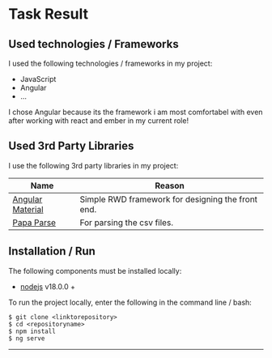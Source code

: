 # Task Result

## Used technologies / Frameworks

I used the following technologies / frameworks in my project:

- JavaScript
- Angular
- ...

I chose Angular because its the framework i am most comfortabel with even after working with react and ember in my current role!

## Used 3rd Party Libraries

I use the following 3rd party libraries in my project:

Name | Reason
--- | ---
[Angular Material](https://getbootstrap.com/) | Simple RWD framework for designing the front end.
[Papa Parse](https://www.papaparse.com/) | For parsing the csv files.


## Installation / Run

The following components must be installed locally:

- [nodejs](https://nodejs.org/en/) v18.0.0 +

To run the project locally, enter the following in the command line / bash:

```console
$ git clone <linktorepository>
$ cd <repositoryname>
$ npm install
$ ng serve
```
---
